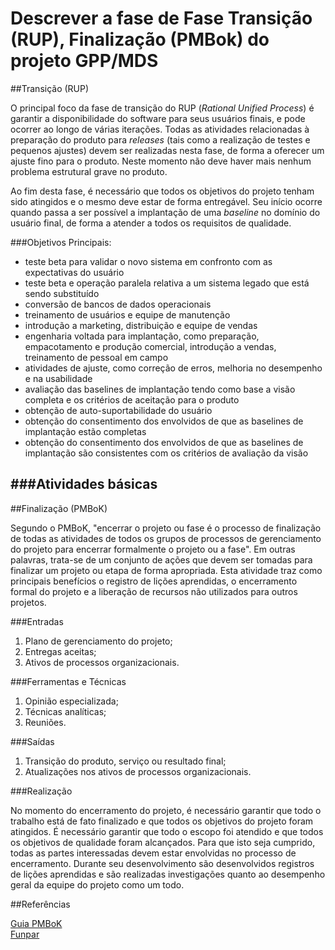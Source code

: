 # Descrever a fase de Fase Transição (RUP), Finalização (PMBok) do projeto GPP/MDS

##Transição (RUP)  
  
  O principal foco da fase de transição do RUP (*Rational Unified Process*) é garantir a disponibilidade do software para seus usuários finais, e pode ocorrer ao longo de várias iterações. Todas as atividades relacionadas à preparação do produto para *releases* (tais como a realização de testes e pequenos ajustes) devem ser realizadas nesta fase, de forma a oferecer um ajuste fino para o produto. Neste momento não deve haver mais nenhum problema estrutural grave no produto.
  
  Ao fim desta fase, é necessário que todos os objetivos do projeto tenham sido atingidos e o mesmo deve estar de forma entregável. Seu início ocorre quando passa a ser possível a implantação de uma *baseline* no domínio do usuário final, de forma a atender a todos os requisitos de qualidade.  
  
###Objetivos Principais:  
  
* teste beta para validar o novo sistema em confronto com as expectativas do usuário
* teste beta e operação paralela relativa a um sistema legado que está sendo substituído
* conversão de bancos de dados operacionais
* treinamento de usuários e equipe de manutenção
* introdução a marketing, distribuição e equipe de vendas
* engenharia voltada para implantação, como preparação, empacotamento e produção comercial, introdução a vendas, treinamento de pessoal em campo
* atividades de ajuste, como correção de erros, melhoria no desempenho e na usabilidade
* avaliação das baselines de implantação tendo como base a visão completa e os critérios de aceitação para o produto
* obtenção de auto-suportabilidade do usuário
* obtenção do consentimento dos envolvidos de que as baselines de implantação estão completas
* obtenção do consentimento dos envolvidos de que as baselines de implantação são consistentes com os critérios de avaliação da visão  
  
###Atividades básicas
---  

##Finalização (PMBoK)  
  
 Segundo o PMBoK, "encerrar o projeto ou fase é o processo de finalização de todas as atividades de todos os grupos de processos de gerenciamento do projeto para encerrar formalmente o projeto ou a fase". Em outras palavras, trata-se de um conjunto de ações que devem ser tomadas para finalizar um projeto ou etapa de forma apropriada. Esta atividade traz como principais benefícios o registro de lições aprendidas, o encerramento formal do projeto e a liberação de recursos não utilizados para outros projetos.  
  
###Entradas  
  
  1. Plano de gerenciamento do projeto;
  2. Entregas aceitas;
  3. Ativos de processos organizacionais.

###Ferramentas e Técnicas  
  
  1. Opinião especializada;  
  2. Técnicas analíticas;  
  3. Reuniões.  
  
###Saídas  
  
  1. Transição do produto, serviço ou resultado final;
  2. Atualizações nos ativos de processos organizacionais.  
  
###Realização  
  
  No momento do encerramento do projeto, é necessário garantir que todo o trabalho está de fato finalizado e que todos os objetivos do projeto foram atingidos. É necessário garantir que todo o escopo foi atendido e que todos os objetivos de qualidade foram alcançados. Para que isto seja cumprido, todas as partes interessadas devem estar envolvidas no processo de encerramento. Durante seu desenvolvimento são desenvolvidos registros de lições aprendidas e são realizadas investigações quanto ao desempenho geral da equipe do projeto como um todo.

##Referências  
  
[Guia PMBoK](https://www.pmi.org/pmbok-guide-standards)  
[Funpar](http://www.funpar.ufpr.br:8080/rup/process/itrwkfls/iwf_lit.htm)
